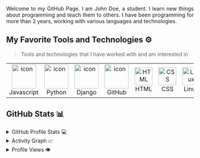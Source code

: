 <p align="justify">
Welcome to my GitHub Page. I am John Doe, a student. I learn new things about programming and teach them to others. I have been programming for more than 2 years, working with various languages and technologies.
</p>

## My Favorite Tools and Technologies ⚙️

> Tools and technologies that I have worked with and am interested in

<table>
  <tr>
    <td align="center" width="96">
      <img src="https://techstack-generator.vercel.app/js-icon.svg" alt="icon" width="65" height="65" />
      <br>Javascript
    </td>
    <td align="center" width="96">
      <img src="https://techstack-generator.vercel.app/python-icon.svg" alt="icon" width="65" height="65" />
      <br>Python
    </td>
    <td align="center" width="96">
      <img src="https://techstack-generator.vercel.app/django-icon.svg" alt="icon" width="65" height="65" />
      <br>Django
    </td>
    <td align="center" width="96">
      <img src="https://techstack-generator.vercel.app/github-icon.svg" alt="icon" width="65" height="65" />
      <br>GitHub
    </td>
    <td align="center" width="96">
      <img src="https://skillicons.dev/icons?i=html" width="48" height="48" alt="HTML" />
      <br>HTML
    </td>
    <td align="center" width="96">
      <img src="https://camo.githubusercontent.com/e531a79257b93921f8b58efa952eb049ceb2672bcf57bd666165476261c145a8/68747470733a2f2f736b696c6c69636f6e732e6465762f69636f6e733f693d637373" width="48" height="48" alt="CSS" />
      <br>CSS
    </td>
    <td align="center" width="96">
      <img src="https://skillicons.dev/icons?i=linux" width="48" height="48" alt="Linux" />
      <br>Linux
    </td>
  </tr>
</table>

## GitHub Stats 📊

<details>
  <summary>GitHub Profile Stats 💻</summary>
  <br/>
  <a href="https://github.com/anuraghazra/github-readme-stats">
    <img alt="JohnDoe287's Github Stats" src="https://github-readme-stats.vercel.app/api/?username=JohnDoe287&show_icons=true&count_private=true&theme=default&hide_border=true&bg_color=fff&title_color=00E676&icon_color=00E676" height="192px"/>
  </a>
  <a href="https://github.com/ashutosh00710/github-readme-stats">
    <img alt="JohnDoe287's Top Languages" src="https://github-readme-stats.vercel.app/api/top-langs/?username=JohnDoe287&langs_count=8&layout=compact&theme=default&hide_border=true&bg_color=fff&title_color=000&icon_color=000&hide=Jupyter%20Notebook" height="192px"/>
  </a>
</details>

<details>
  <summary>Activity Graph 📈</summary>
  <br/>
  <a href="https://github.com/ashutosh00710/github-readme-activity-graph">
    <img alt="Activity Graph" src="https://github-readme-activity-graph.vercel.app/graph?username=JohnDoe287&bg_color=ffffff&color=000000&line=04e61b&point=403d3d&area=true&hide_border=true"/>
  </a>
</details>

<details>
  <summary>Profile Views 👁️</summary>
  <br/>
  <img src="https://komarev.com/ghpvc/?username=JohnDoe287&label=PROFILE+VIEWS&style=for-the-badge&color=brightgreen" alt="Profile Views">
</details>
